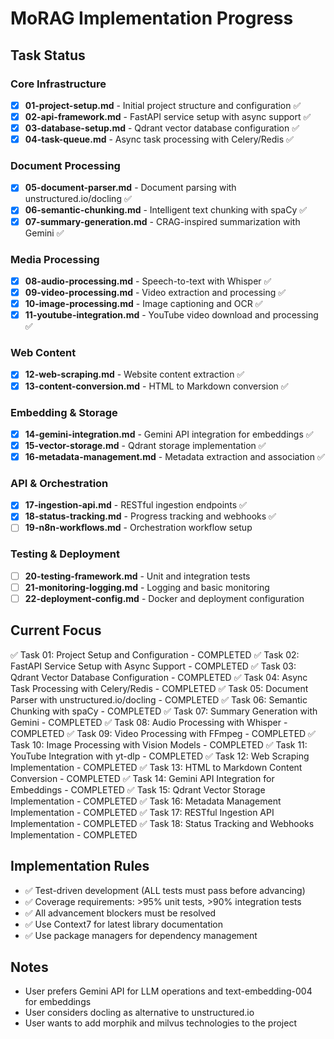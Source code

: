 # MoRAG Implementation Progress

## Task Status

### Core Infrastructure
- [x] **01-project-setup.md** - Initial project structure and configuration ✅
- [x] **02-api-framework.md** - FastAPI service setup with async support ✅
- [x] **03-database-setup.md** - Qdrant vector database configuration ✅
- [x] **04-task-queue.md** - Async task processing with Celery/Redis ✅

### Document Processing
- [x] **05-document-parser.md** - Document parsing with unstructured.io/docling ✅
- [x] **06-semantic-chunking.md** - Intelligent text chunking with spaCy ✅
- [x] **07-summary-generation.md** - CRAG-inspired summarization with Gemini ✅

### Media Processing
- [x] **08-audio-processing.md** - Speech-to-text with Whisper ✅
- [x] **09-video-processing.md** - Video extraction and processing ✅
- [x] **10-image-processing.md** - Image captioning and OCR ✅
- [x] **11-youtube-integration.md** - YouTube video download and processing ✅

### Web Content
- [x] **12-web-scraping.md** - Website content extraction ✅
- [x] **13-content-conversion.md** - HTML to Markdown conversion ✅

### Embedding & Storage
- [x] **14-gemini-integration.md** - Gemini API integration for embeddings ✅
- [x] **15-vector-storage.md** - Qdrant storage implementation ✅
- [x] **16-metadata-management.md** - Metadata extraction and association ✅

### API & Orchestration
- [x] **17-ingestion-api.md** - RESTful ingestion endpoints ✅
- [x] **18-status-tracking.md** - Progress tracking and webhooks ✅
- [ ] **19-n8n-workflows.md** - Orchestration workflow setup

### Testing & Deployment
- [ ] **20-testing-framework.md** - Unit and integration tests
- [ ] **21-monitoring-logging.md** - Logging and basic monitoring
- [ ] **22-deployment-config.md** - Docker and deployment configuration

## Current Focus
✅ Task 01: Project Setup and Configuration - COMPLETED
✅ Task 02: FastAPI Service Setup with Async Support - COMPLETED
✅ Task 03: Qdrant Vector Database Configuration - COMPLETED
✅ Task 04: Async Task Processing with Celery/Redis - COMPLETED
✅ Task 05: Document Parser with unstructured.io/docling - COMPLETED
✅ Task 06: Semantic Chunking with spaCy - COMPLETED
✅ Task 07: Summary Generation with Gemini - COMPLETED
✅ Task 08: Audio Processing with Whisper - COMPLETED
✅ Task 09: Video Processing with FFmpeg - COMPLETED
✅ Task 10: Image Processing with Vision Models - COMPLETED
✅ Task 11: YouTube Integration with yt-dlp - COMPLETED
✅ Task 12: Web Scraping Implementation - COMPLETED
✅ Task 13: HTML to Markdown Content Conversion - COMPLETED
✅ Task 14: Gemini API Integration for Embeddings - COMPLETED
✅ Task 15: Qdrant Vector Storage Implementation - COMPLETED
✅ Task 16: Metadata Management Implementation - COMPLETED
✅ Task 17: RESTful Ingestion API Implementation - COMPLETED
✅ Task 18: Status Tracking and Webhooks Implementation - COMPLETED

## Implementation Rules
- ✅ Test-driven development (ALL tests must pass before advancing)
- ✅ Coverage requirements: >95% unit tests, >90% integration tests
- ✅ All advancement blockers must be resolved
- ✅ Use Context7 for latest library documentation
- ✅ Use package managers for dependency management

## Notes
- User prefers Gemini API for LLM operations and text-embedding-004 for embeddings
- User considers docling as alternative to unstructured.io
- User wants to add morphik and milvus technologies to the project
